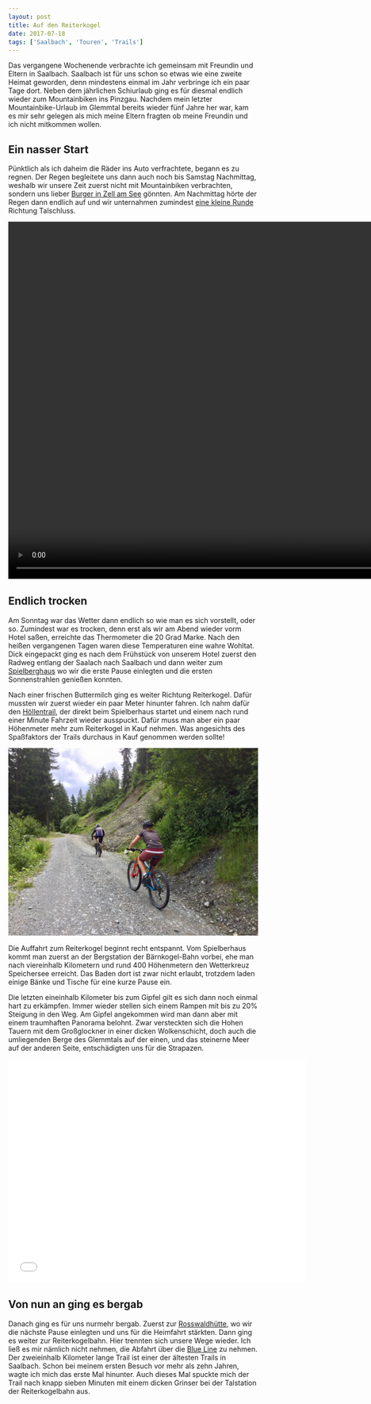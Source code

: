 ```yaml
---
layout: post
title: Auf den Reiterkogel
date: 2017-07-18
tags: ['Saalbach', 'Touren', 'Trails']
---
```


Das vergangene Wochenende verbrachte ich gemeinsam mit Freundin und Eltern in Saalbach. Saalbach ist für uns schon so etwas wie eine zweite Heimat geworden, denn mindestens einmal im Jahr verbringe ich ein paar Tage dort. Neben dem jährlichen Schiurlaub ging es für diesmal endlich wieder zum Mountainbiken ins Pinzgau. Nachdem mein letzter Mountainbike-Urlaub im Glemmtal bereits wieder fünf Jahre her war, kam es mir sehr gelegen als mich meine Eltern fragten ob meine Freundin und ich nicht mitkommen wollen.

## Ein nasser Start

Pünktlich als ich daheim die Räder ins Auto verfrachtete, begann es zu regnen. Der Regen begleitete uns dann auch noch bis Samstag Nachmittag, weshalb wir unsere Zeit zuerst nicht mit Mountainbiken verbrachten, sondern uns lieber [Burger in Zell am See](https://cheerfulsoul.blog/the-burger-factory/) gönnten. Am Nachmittag hörte der Regen dann endlich auf und wir unternahmen zumindest [eine kleine Runde](https://www.strava.com/activities/1084787051) Richtung Talschluss.​

<video width="1280" height="720" controls>
  <source src="/img/img_2006.mp4" type="video/mp4">
</video>

## ​Endlich trocken

Am Sonntag war das Wetter dann endlich so wie man es sich vorstellt, oder so. Zumindest war es trocken, denn erst als wir am Abend wieder vorm Hotel saßen, erreichte das Thermometer die 20 Grad Marke. Nach den heißen vergangenen Tagen waren diese Temperaturen eine wahre Wohltat. Dick eingepackt ging es nach dem Frühstück von unserem Hotel zuerst den Radweg entlang der Saalach nach Saalbach und dann weiter zum [Spielberghaus](http://www.spielberghaus.at/de/) wo wir die erste Pause einlegten und die ersten Sonnenstrahlen genießen konnten.

Nach einer frischen Buttermilch ging es weiter Richtung Reiterkogel. Dafür mussten wir zuerst wieder ein paar Meter hinunter fahren. Ich nahm dafür den [Höllentrail](https://www.saalbach.com/de/tour/H%C3%B6llen%20Trail%20an%20der%20Kohlmaisgipfelbahn%20in%20Saalbach%20Hinterglemm_9801710), der direkt beim Spielberhaus startet und einem nach rund einer Minute Fahrzeit wieder ausspuckt. Dafür muss man aber ein paar Höhenmeter mehr zum Reiterkogel in Kauf nehmen. Was angesichts des Spaßfaktors der Trails durchaus in Kauf genommen werden sollte!

![Bei der Auffahrt zum Reiterkogel](/img//img_2004.jpg 'Bei der Auffahrt zum Reiterkogel')

Die Auffahrt zum Reiterkogel beginnt recht entspannt. Vom Spielberhaus kommt man zuerst an der Bergstation der Bärnkogel-Bahn vorbei, ehe man nach viereinhalb Kilometern und rund 400 Höhenmetern den Wetterkreuz Speichersee erreicht. Das Baden dort ist zwar nicht erlaubt, trotzdem laden einige Bänke und Tische für eine kurze Pause ein.

Die letzten eineinhalb Kilometer bis zum Gipfel gilt es sich dann noch einmal hart zu erkämpfen. Immer wieder stellen sich einem Rampen mit bis zu 20% Steigung in den Weg. Am Gipfel angekommen wird man dann aber mit einem traumhaften Panorama belohnt. Zwar versteckten sich die Hohen Tauern mit dem Großglockner in einer dicken Wolkenschicht, doch auch die umliegenden Berge des Glemmtals auf der einen, und das steinerne Meer auf der anderen Seite, entschädigten uns für die Strapazen.

<iframe style="border: 0;" src="embed?pb=!1m0!4v1500290688398!6m8!1m7!1sF%3A-KhPiA_bni5I%2FWWxGuC3WO3I%2FAAAAAAAABbg%2Fs64VbUwUWo0dxcNjI_bzxdvnzZ1mGPzUwCLIBGAYYCw!2m2!1d47.40123699999999!2d12.5934654!3f189.44275433889524!4f-14.853515009593877!5f0.4000000000000002" width="600" height="450" frameborder="0" allowfullscreen="allowfullscreen"></iframe>

## Von nun an ging es bergab

Danach ging es für uns nurmehr bergab. Zuerst zur [Rosswaldhütte](http://www.rosswaldhuette.at/de/), wo wir die nächste Pause einlegten und uns für die Heimfahrt stärkten. Dann ging es weiter zur Reiterkogelbahn. Hier trennten sich unsere Wege wieder. Ich ließ es mir nämlich nicht nehmen, die Abfahrt über die [Blue Line](https://www.bike-n-soul.at/de/bike-touren/blue-line/) zu nehmen. Der zweieinhalb Kilometer lange Trail ist einer der ältesten Trails in Saalbach. Schon bei meinem ersten Besuch vor mehr als zehn Jahren, wagte ich mich das erste Mal hinunter. Auch dieses Mal spuckte mich der Trail nach knapp sieben Minuten mit einem dicken Grinser bei der Talstation der Reiterkogelbahn aus.

<map type="gpsies" id="iaabxnmlvdooqmaz"></map>
